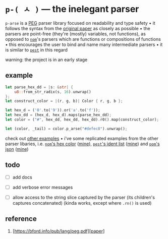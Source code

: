 # `p-( ㅅ )` — the inelegant parser

`p-arse` is a [PEG](https://en.wikipedia.org/wiki/Parsing_expression_grammar) parser library focused on readability and type safety • it follows the syntax from the [original paper][paper] as closely as possible • the parsers are point-free (they're (mostly) variables, not functions), as opposed to [`nom`][nom]'s parsers which are functions or compositions of functions • this encourages the user to bind and name many intermediate parsers • it is similar to [`pest`][pest] in this regard

warning: the project is in an early stage


## example

```rust
let parse_hex_dd = |s: &str| {
    u8::from_str_radix(s, 16).unwrap()
};
let construct_color = |(r, g, b)| Color { r, g, b };

let hex_d = ('0'.to('9')).or('a'.to('f'));
let hex_dd = (hex_d, hex_d).maps(parse_hex_dd);
let color = ("#", hex_dd, hex_dd, hex_dd).r0().map(construct_color);

let (color, _tail) = color.p_arse("#defec8").unwrap();
```

check out [other examples](examples/) • i've some replicated examples from the other parser libaries, i.e. [`nom`'s hex color](https://github.com/Geal/nom#example) ([mine](examples/hex_color.rs)), [`pest`'s ident list](https://github.com/pest-parser/pest#example) ([mine](examples/ident.rs)) and [`pom`'s json](https://github.com/j-f-liu/pom#example-json-parser) ([mine](examples/json.rs))


## todo

- [ ] add docs
- [ ] add verbose error messages
- [ ] allow access to the string slice captured by the parser (its children's captures concatenated) (kinda works, except where `.rn()` is used)


## reference

1. [https://bford.info/pub/lang/peg.pdf][paper]

[nom]: https://github.com/Geal/nom 
[pest]: https://github.com/pest-parser/pest
[paper]: https://bford.info/pub/lang/peg.pdf
